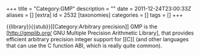 +++
title = "Category:GMP"
description = ""
date = 2011-12-24T23:00:33Z
aliases = []
[extra]
id = 2532
[taxonomies]
categories = []
tags = []
+++

{{library}}{{stub}}[[Category:Arbitrary precision]]
GMP is the [http://gmplib.org/ GNU Multiple Precision Arithmetic Library], that provides efficient arbitrary precision integer support for [[C]] (and other languages that can use the C function ABI, which is really quite common).
